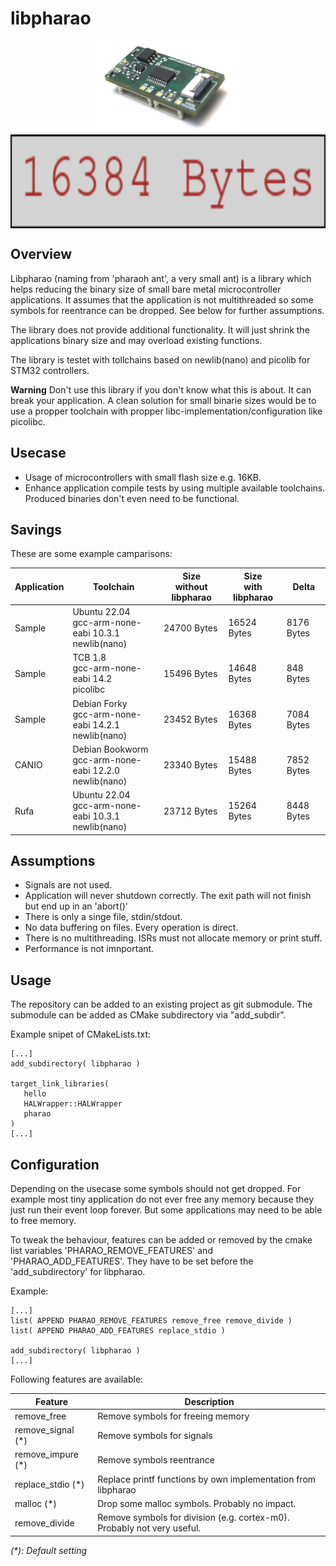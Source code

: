 # libpharao

<div align="center" width="100%" style="vertical-align: middle;" valign="middle">
    <img src="doc/canio_2.jpg" height="150" style="vertical-align: middle;">
    <br>
    <img src="doc/16384.png" height="150" style="vertical-align: middle;">
</div>

## Overview

Libpharao (naming from 'pharaoh ant', a very small ant) is a library which helps
reducing the binary size of small bare metal microcontroller applications. It 
assumes that the  application is not multithreaded so some symbols for reentrance 
can be dropped. See below for further assumptions.

The library does not provide additional functionality. It will just shrink the 
applications binary size and may overload existing functions.

The library is testet with tollchains based on newlib(nano) and picolib for 
STM32 controllers.

**Warning**
Don't use this library if you don't know what this is about. It can break your 
application.
A clean solution for small binarie sizes would be to use a propper toolchain with propper
libc-implementation/configuration like picolibc.

## Usecase

* Usage of microcontrollers with small flash size e.g. 16KB.
* Enhance application compile tests by using multiple available toolchains. Produced binaries don't even need to be functional.

## Savings

These are some example camparisons:

| Application | Toolchain      |Size<br>without libpharao | Size<br>with libpharao       | Delta |
| ----------- | -------------- | ------------------------ | ---------------------------- | ----- |
| Sample      | Ubuntu 22.04<br>gcc-arm-none-eabi 10.3.1<br>newlib(nano) | 24700 Bytes | 16524 Bytes | 8176 Bytes |
| Sample      | TCB 1.8<br>gcc-arm-none-eabi 14.2<br>picolibc | 15496 Bytes | 14648 Bytes | 848 Bytes |
| Sample      | Debian Forky<br>gcc-arm-none-eabi 14.2.1<br>newlib(nano) | 23452 Bytes | 16368 Bytes | 7084 Bytes |
| CANIO       | Debian Bookworm<br>gcc-arm-none-eabi 12.2.0<br>newlib(nano) | 23340 Bytes | 15488 Bytes | 7852 Bytes |
| Rufa        | Ubuntu 22.04<br>gcc-arm-none-eabi 10.3.1<br>newlib(nano) | 23712 Bytes | 15264 Bytes | 8448 Bytes |

## Assumptions

* Signals are not used.
* Application will never shutdown correctly. The exit path will not finish but 
end up in an 'abort()'
* There is only a singe file, stdin/stdout.
* No data buffering on files. Every operation is direct.
* There is no multithreading. ISRs must not allocate memory or print stuff.
* Performance is not imnportant.

## Usage

The repository can be added to an existing project as git submodule. The 
submodule can be added as CMake subdirectory via "add_subdir".

Example snipet of CMakeLists.txt:
```
[...]
add_subdirectory( libpharao )

target_link_libraries(
   hello
   HALWrapper::HALWrapper
   pharao
)
[...]
```

## Configuration

Depending on the usecase some symbols should not get dropped. For example most 
tiny application do not ever free any memory because they just run their event 
loop forever. But some applications may need to be able to free memory.

To tweak the behaviour, features can be added or removed by 
the cmake list variables 'PHARAO_REMOVE_FEATURES' and 'PHARAO_ADD_FEATURES'. They 
have to be set before the 'add_subdirectory' for libpharao.

Example:

```
[...]
list( APPEND PHARAO_REMOVE_FEATURES remove_free remove_divide )
list( APPEND PHARAO_ADD_FEATURES replace_stdio )

add_subdirectory( libpharao )
[...]
```

Following features are available:

| Feature           | Description                                                             |
| ----------------- | ----------------------------------------------------------------------- |
| remove_free       | Remove symbols for freeing memory                                       |
| remove_signal (*) | Remove symbols for signals                                              |
| remove_impure (*) | Remove symbols reentrance                                               |
| replace_stdio (*) | Replace printf functions by own implementation from libpharao           |
| malloc (*)        | Drop some malloc symbols. Probably no impact.                           |
| remove_divide     | Remove symbols for division (e.g. cortex-m0). Probably not very useful. |

*(\*): Default setting*

